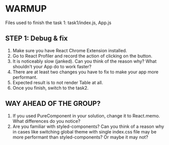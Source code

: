 # WARMUP

Files used to finish the task 1: task1/index.js, App.js

## STEP 1: Debug & fix

  1. Make sure you have React Chrome Extension installed.
  2. Go to React Profiler and record the action of clicking on the button.
  3. It is noticeably slow (janked). Can you think of the reason why? What shouldn't your App do to work faster?
  4. There are at least two changes you have to fix to make your app more performant.
  5. Expected result is to not render Table at all.
  6. Once you finish, switch to the task2.

## WAY AHEAD OF THE GROUP?

  1. If you used PureComponent in your solution, change it to React.memo. What differences do you notice?
  2. Are you familiar with styled-components? Can you think of a reason why in cases like switching global theme with single index.css file may be more performant than styled-components? Or maybe it may not?